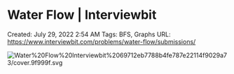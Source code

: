 # Water Flow | Interviewbit

Created: July 29, 2022 2:54 AM
Tags: BFS, Graphs
URL: https://www.interviewbit.com/problems/water-flow/submissions/

![Water%20Flow%20Interviewbit%2069712eb7788b4fe787e22114f9029a73/cover.9f999f.svg](Water%20Flow%20Interviewbit%2069712eb7788b4fe787e22114f9029a73/cover.9f999f.svg)